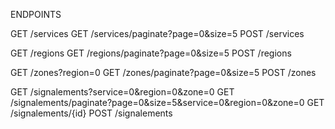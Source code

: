 ENDPOINTS

GET /services
GET /services/paginate?page=0&size=5
POST /services

GET /regions
GET /regions/paginate?page=0&size=5
POST /regions

GET /zones?region=0
GET /zones/paginate?page=0&size=5
POST /zones

GET /signalements?service=0&region=0&zone=0
GET /signalements/paginate?page=0&size=5&service=0&region=0&zone=0
GET /signalements/{id}
POST /signalements
